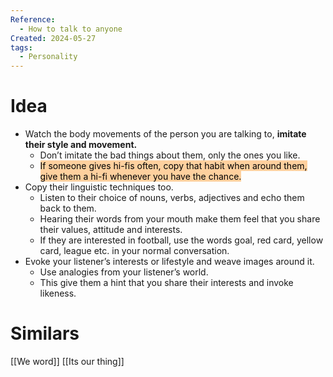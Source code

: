 ```yaml
---
Reference:
  - How to talk to anyone
Created: 2024-05-27
tags:
  - Personality
---
```

# Idea

* Watch the body movements of the person you are talking to, **imitate their style and movement.** 
	* Don’t imitate the bad things about them, only the ones you like. 
	* <mark style="background: #FFB86CA6;">If someone gives hi-fis often, copy that habit when around them, give them a hi-fi whenever you have the chance.</mark>
* Copy their linguistic techniques too. 
	* Listen to their choice of nouns, verbs, adjectives and echo them back to them. 
	* Hearing their words from your mouth make them feel that you share their values, attitude and interests.
	* If they are interested in football, use the words goal, red card, yellow card, league etc. in your normal conversation.
* Evoke your listener’s interests or lifestyle and weave images around it. 
	* Use analogies from your listener’s world. 
	* This give them a hint that you share their interests and invoke likeness. 

# Similars

[[We word]]
[[Its our thing]]
